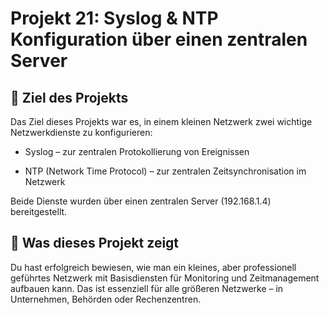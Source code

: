 # Projekt 21: Syslog & NTP Konfiguration über einen zentralen Server

## 📌 Ziel des Projekts
Das Ziel dieses Projekts war es, in einem kleinen Netzwerk zwei wichtige Netzwerkdienste zu konfigurieren:

- Syslog – zur zentralen Protokollierung von Ereignissen

- NTP (Network Time Protocol) – zur zentralen Zeitsynchronisation im Netzwerk

Beide Dienste wurden über einen zentralen Server (192.168.1.4) bereitgestellt.

## 🧠 Was dieses Projekt zeigt
Du hast erfolgreich bewiesen, wie man ein kleines, aber professionell geführtes Netzwerk mit Basisdiensten für Monitoring und Zeitmanagement aufbauen kann.
Das ist essenziell für alle größeren Netzwerke – in Unternehmen, Behörden oder Rechenzentren.

##
